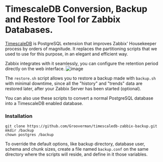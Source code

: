 # TimescaleDB Conversion, Backup and Restore Tool for Zabbix Databases.

[TimescaleDB](https://docs.timescale.com/timescaledb/latest/) is PostgreSQL extension that improves Zabbix' Housekeeper process by orders of magnitude. 
It replaces the partitioning scripts that we used to use for this purpose, in an elegant and efficient way. 

Zabbix integrates with it seamlessly, you can configure the retention period directly on the web interface.
![image](https://user-images.githubusercontent.com/87875608/194992981-7431e9ab-ba0f-4dd6-94e9-aeaabcb6a070.png)

The `restore.sh` script allows you to restore a backup made with `backup.sh` with minimal downtime, since all the "history" and "trends" data are restored later, after your Zabbix Server has been started (optional). 

You can also use these scripts to convert a normal PostgreSQL database into a TimescaleDB enabled database. 

### Installation
```
git clone https://github.com/Grooverman/timescaledb-zabbix-backup.git
mkdir /backup
chown postgres /backup
```
To override the default options, like backup directory, database user, schema and chunk sizes, create a file named `backup.conf` on the same directory where the scripts will reside, and define in it those variables. 
